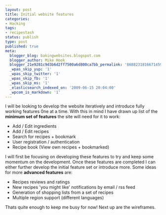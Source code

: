 ```yaml
---
layout: post
title: Initial website features
categories:
- Hacking
tags:
- recipestash
status: publish
type: post
published: true
meta:
  blogger_blog: bakingwebsites.blogspot.com
  blogger_author: Mike Hook
  blogger_21e9281c9d3b6d2ff7500a6d800ca7bb_permalink: '8688231816671459759'
  _wpas_skip_yup: '1'
  _wpas_skip_twitter: '1'
  _wpas_skip_fb: '1'
  _wpas_skip_ms: '1'
  _elasticsearch_indexed_on: '2009-06-15 20:04:00'
  _wpcom_is_markdown: '1'
---
```

I will be looking to develop the website iteratively and introduce fully working features 0ne at a time. With this in mind I have drawn up list of the <span style="font-weight:bold;">minimum set of features</span> the site will need for it to work:

<ul>
    <li>Add / Edit ingredients</li>
    <li>Add / Edit recipes</li>
    <li>Search for recipes + bookmark</li>
    <li>User registration / authentication</li>
    <li>Recipe book (View own recipes + bookmarked)</li>
</ul>

I will first be focusing on developing these features to try and keep some momentum on the development. Once these features are completed I can either further develop the initial feature set or introduce more. Some ideas for more <span style="font-weight:bold;">advanced features</span> are:

<ul>
    <li>Recipes reviews and ratings</li>
    <li>New recipes 'you might like' notifications by email / rss feed</li>
    <li>Generation of shopping lists from a set of recipes</li>
    <li>Multiple region support (different languages)</li>
</ul>

Thats quite enough to keep me busy for now!
Next up are the wireframes.
